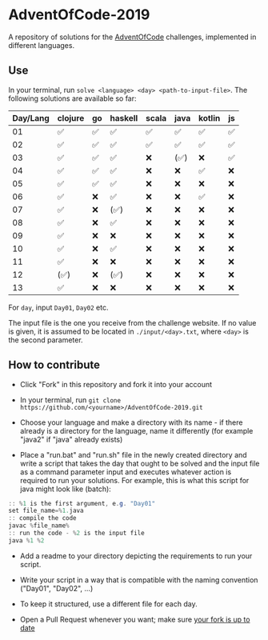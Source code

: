 # AdventOfCode-2019

A repository of solutions for the [AdventOfCode](https://adventofcode.com/) challenges, implemented in different languages.

## Use

In your terminal, run `solve <language> <day> <path-to-input-file>`. The following solutions are available so far:

| Day/Lang | clojure | go  | haskell | scala | java | kotlin | js  |
| -------- | ------- | --- | ------- | ----- | ---- | ------ | --- |
| 01       | ✅       | ✅   | ✅       | ✅     | ✅    | ✅      | ✅   |
| 02       | ✅       | ✅   | ✅       | ✅     | ✅    | ✅      | ✅   |
| 03       | ✅       | ✅   | ✅       | ❌     | (✅)  | ❌      | ✅   |
| 04       | ✅       | ✅   | ✅       | ❌     | ❌    | ✅      | ❌   |
| 05       | ✅       | ✅   | ✅       | ❌     | ❌    | ❌      | ❌   |
| 06       | ✅       | ❌   | ✅       | ❌     | ❌    | ✅      | ❌   |
| 07       | ✅       | ❌   | (✅)     | ❌     | ❌    | ❌      | ❌   |
| 08       | ✅       | ❌   | ✅       | ❌     | ❌    | ❌      | ❌   |
| 09       | ✅       | ❌   | ❌       | ❌     | ❌    | ❌      | ❌   |
| 10       | ✅       | ❌   | ✅       | ❌     | ❌    | ❌      | ❌   |
| 11       | ✅       | ❌   | ❌       | ❌     | ❌    | ❌      | ❌   |
| 12       | (✅)     | ❌   | (✅)     | ❌     | ❌    | ❌      | ❌   |
| 13       | ✅       | ❌   | ❌       | ❌     | ❌    | ❌      | ❌   |

For `day`, input `Day01`, `Day02` etc.

The input file is the one you receive from the challenge website. If no value is given, it is assumed to be located in `./input/<day>.txt`, where `<day>` is the second parameter.

## How to contribute

- Click "Fork" in this repository and fork it into your account

- In your terminal, run `git clone https://github.com/<yourname>/AdventOfCode-2019.git`

- Choose your language and make a directory with its name - if there already is a directory for the language, name it differently (for example "java2" if "java" already exists)

- Place a "run.bat" and "run.sh" file in the newly created directory and write a script that takes the day that ought to be solved and the input file as a command parameter input and executes whatever action is required to run your solutions. For example, this is what this script for java might look like (batch):

```java
:: %1 is the first argument, e.g. "Day01"
set file_name=%1.java
:: compile the code
javac %file_name%
:: run the code - %2 is the input file
java %1 %2
```

- Add a readme to your directory depicting the requirements to run your script.

- Write your script in a way that is compatible with the naming convention ("Day01", "Day02", ...)

- To keep it structured, use a different file for each day.

- Open a Pull Request whenever you want; make sure [your fork is up to date](https://help.github.com/en/github/collaborating-with-issues-and-pull-requests/syncing-a-fork)
